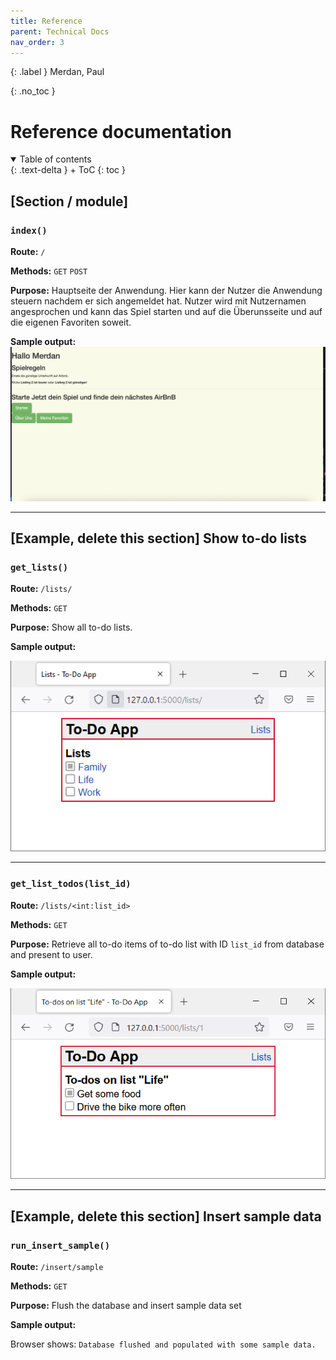 ```yaml
---
title: Reference
parent: Technical Docs
nav_order: 3
---
```


{: .label }
Merdan, Paul

{: .no_toc }
# Reference documentation

<details open markdown="block">
{: .text-delta }
<summary>Table of contents</summary>
+ ToC
{: toc }
</details>

## [Section / module]

### `index()`

**Route:** `/`

**Methods:** `GET` `POST`

**Purpose:** Hauptseite der Anwendung. Hier kann der Nutzer die Anwendung steuern nachdem er sich angemeldet hat. Nutzer wird mit Nutzernamen angesprochen und kann das Spiel starten und auf die Überunsseite und auf die eigenen Favoriten soweit. 


**Sample output:**
![Bild Index / Seite](/docs/images/bild1.png)

---

## [Example, delete this section] Show to-do lists

### `get_lists()`

**Route:** `/lists/`

**Methods:** `GET`

**Purpose:** Show all to-do lists.

**Sample output:**

![get_lists() sample](../assets/images/fswd-intro_00.png)

---

### `get_list_todos(list_id)`

**Route:** `/lists/<int:list_id>`

**Methods:** `GET`

**Purpose:** Retrieve all to-do items of to-do list with ID `list_id` from database and present to user.

**Sample output:**

![get_list_todos() sample](../assets/images/fswd-intro_02.png)

---

## [Example, delete this section] Insert sample data

### `run_insert_sample()`

**Route:** `/insert/sample`

**Methods:** `GET`

**Purpose:** Flush the database and insert sample data set

**Sample output:**

Browser shows: `Database flushed and populated with some sample data.`